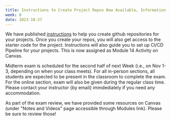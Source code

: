 ```yaml
---
title: Instructions to Create Project Repos Now Available, Information about Midterm Exam
week: 8
date: 2023-10-27
---
```


We have published [instructions](https://neu-se.github.io/CS4530-Fall-2023/activities/continuous-development) to help you create github repositories for your projects. Once you create your repos, you will also get access to the starter code for the project. Instructions will also guide you to set up CI/CD Pipeline for your projects. This is now assigned as Module 14 Activity on Canvas. 

Midterm exam is scheduled for the second half of next Week (i.e., on Nov 1-3, depending on when your class meets). For all in-person sections, all students are expected to be present in the classroom to complete the exam. For the online section, exam will also be given during the regular class time. Please contact your instructor {by email} immdediately if you need any accommodation.  

As part of the exam review, we have provided some resources on Canvas (under "Notes and Videos" page accessible through Modules link). Please be sure to review those!